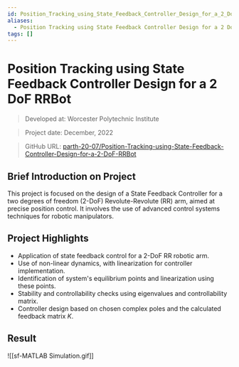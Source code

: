 ```yaml
---
id: Position_Tracking_using_State_Feedback_Controller_Design_for_a_2_DoF_RRBot
aliases:
  - Position Tracking using State Feedback Controller Design for a 2 DoF RRBot
tags: []
---
```



# Position Tracking using State Feedback Controller Design for a 2 DoF RRBot

> Developed at: Worcester Polytechnic Institute

> Project date: December, 2022

> GitHub URL: [parth-20-07/Position-Tracking-using-State-Feedback-Controller-Design-for-a-2-DoF-RRBot](https://github.com/parth-20-07/Position-Tracking-using-State-Feedback-Controller-Design-for-a-2-DoF-RRBot)

## Brief Introduction on Project

This project is focused on the design of a State Feedback Controller for a two degrees of freedom (2-DoF) Revolute-Revolute (RR) arm, aimed at precise position control. It involves the use of advanced control systems techniques for robotic manipulators.

## Project Highlights

- Application of state feedback control for a 2-DoF RR robotic arm.
- Use of non-linear dynamics, with linearization for controller implementation.
- Identification of system's equilibrium points and linearization using these points.
- Stability and controllability checks using eigenvalues and controllability matrix.
- Controller design based on chosen complex poles and the calculated feedback matrix $K$.

## Result

![[sf-MATLAB Simulation.gif]]

